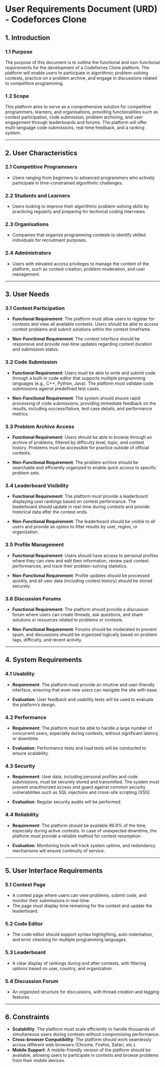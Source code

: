# **User Requirements Document (URD) - Codeforces Clone**

## **1. Introduction**

### **1.1 Purpose**
The purpose of this document is to outline the functional and non-functional requirements for the development of a Codeforces Clone platform. The platform will enable users to participate in algorithmic problem-solving contests, practice on a problem archive, and engage in discussions related to competitive programming.

### **1.2 Scope**
This platform aims to serve as a comprehensive solution for competitive programmers, learners, and organisations, providing functionalities such as contest participation, code submission, problem archiving, and user engagement through leaderboards and forums. The platform will offer multi-language code submissions, real-time feedback, and a ranking system.

---

## **2. User Characteristics**

### **2.1 Competitive Programmers**
- Users ranging from beginners to advanced programmers who actively participate in time-constrained algorithmic challenges.
  
### **2.2 Students and Learners**
- Users looking to improve their algorithmic problem-solving skills by practicing regularly and preparing for technical coding interviews.
  
### **2.3 Organisations**
- Companies that organize programming contests to identify skilled individuals for recruitment purposes.

### **2.4 Administrators**
- Users with elevated access privileges to manage the content of the platform, such as contest creation, problem moderation, and user management.

---

## **3. User Needs**

### **3.1 Contest Participation**

- **Functional Requirement**: The platform must allow users to register for contests and view all available contests. Users should be able to access contest problems and submit solutions within the contest timeframe.
  
- **Non-Functional Requirement**: The contest interface should be responsive and provide real-time updates regarding contest duration and submission status.

### **3.2 Code Submission**

- **Functional Requirement**: Users must be able to write and submit code through a built-in code editor that supports multiple programming languages (e.g., C++, Python, Java). The platform must validate code submissions against predefined test cases.
  
- **Non-Functional Requirement**: The system should ensure rapid processing of code submissions, providing immediate feedback on the results, including success/failure, test case details, and performance metrics.

### **3.3 Problem Archive Access**

- **Functional Requirement**: Users should be able to browse through an archive of problems, filtered by difficulty level, topic, and contest history. Problems must be accessible for practice outside of official contests.
  
- **Non-Functional Requirement**: The problem archive should be searchable and efficiently organized to enable quick access to specific problem sets.

### **3.4 Leaderboard Visibility**

- **Functional Requirement**: The platform must provide a leaderboard displaying user rankings based on contest performance. The leaderboard should update in real-time during contests and provide historical data after the contest ends.
  
- **Non-Functional Requirement**: The leaderboard should be visible to all users and provide an option to filter results by user, region, or organization.

### **3.5 Profile Management**

- **Functional Requirement**: Users should have access to personal profiles where they can view and edit their information, review past contest performances, and track their problem-solving statistics.
  
- **Non-Functional Requirement**: Profile updates should be processed quickly, and all user data (including contest history) should be stored securely.

### **3.6 Discussion Forums**

- **Functional Requirement**: The platform should provide a discussion forum where users can create threads, ask questions, and share solutions or resources related to problems or contests.
  
- **Non-Functional Requirement**: Forums should be moderated to prevent spam, and discussions should be organized logically based on problem tags, difficulty, and recent activity.

---

## **4. System Requirements**

### **4.1 Usability**

- **Requirement**: The platform must provide an intuitive and user-friendly interface, ensuring that even new users can navigate the site with ease.
  
- **Evaluation**: User feedback and usability tests will be used to evaluate the platform’s design.

### **4.2 Performance**

- **Requirement**: The platform must be able to handle a large number of concurrent users, especially during contests, without significant latency or downtime.
  
- **Evaluation**: Performance tests and load tests will be conducted to ensure scalability.

### **4.3 Security**

- **Requirement**: User data, including personal profiles and code submissions, must be securely stored and transmitted. The system must prevent unauthorized access and guard against common security vulnerabilities such as SQL injections and cross-site scripting (XSS).
  
- **Evaluation**: Regular security audits will be performed.

### **4.4 Reliability**

- **Requirement**: The platform should be available 99.9% of the time, especially during active contests. In case of unexpected downtime, the platform must provide a reliable method for contest resumption.
  
- **Evaluation**: Monitoring tools will track system uptime, and redundancy mechanisms will ensure continuity of service.

---

## **5. User Interface Requirements**

### **5.1 Contest Page**
- A contest page where users can view problems, submit code, and monitor their submissions in real-time.
- The page must display time remaining for the contest and update the leaderboard.

### **5.2 Code Editor**
- The code editor should support syntax highlighting, auto-indentation, and error checking for multiple programming languages.

### **5.3 Leaderboard**
- A clear display of rankings during and after contests, with filtering options based on user, country, and organization.

### **5.4 Discussion Forum**
- An organized structure for discussions, with thread creation and tagging features.

---

## **6. Constraints**

- **Scalability**: The platform must scale efficiently to handle thousands of simultaneous users during contests without compromising performance.
- **Cross-browser Compatibility**: The platform should work seamlessly across different web browsers (Chrome, Firefox, Safari, etc.).
- **Mobile Support**: A mobile-friendly version of the platform should be available, allowing users to participate in contests and browse problems from their mobile devices.